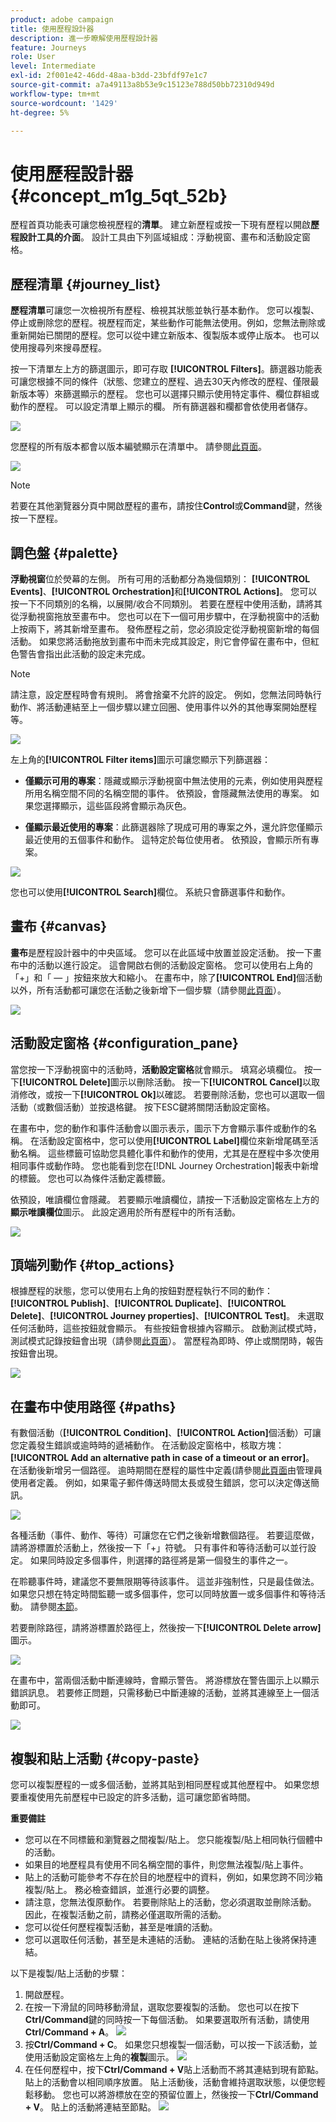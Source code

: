 ```yaml
---
product: adobe campaign
title: 使用歷程設計器
description: 進一步瞭解使用歷程設計器
feature: Journeys
role: User
level: Intermediate
exl-id: 2f001e42-46dd-48aa-b3dd-23bfdf97e1c7
source-git-commit: a7a49113a8b53e9c15123e788d50bb72310d949d
workflow-type: tm+mt
source-wordcount: '1429'
ht-degree: 5%

---
```


# 使用歷程設計器 {#concept_m1g_5qt_52b}

歷程首頁功能表可讓您檢視歷程的&#x200B;**清單**。 建立新歷程或按一下現有歷程以開啟&#x200B;**歷程設計工具的介面**。 設計工具由下列區域組成：浮動視窗、畫布和活動設定窗格。

## 歷程清單 {#journey_list}

**歷程清單**&#x200B;可讓您一次檢視所有歷程、檢視其狀態並執行基本動作。 您可以複製、停止或刪除您的歷程。視歷程而定，某些動作可能無法使用。例如，您無法刪除或重新開始已關閉的歷程。您可以從中建立新版本、復製版本或停止版本。 也可以使用搜尋列來搜尋歷程。

按一下清單左上方的篩選圖示，即可存取 **[!UICONTROL Filters]**。篩選器功能表可讓您根據不同的條件（狀態、您建立的歷程、過去30天內修改的歷程、僅限最新版本等）來篩選顯示的歷程。 您也可以選擇只顯示使用特定事件、欄位群組或動作的歷程。 可以設定清單上顯示的欄。 所有篩選器和欄都會依使用者儲存。

![](../assets/journey74.png)

您歷程的所有版本都會以版本編號顯示在清單中。 請參閱[此頁面](../building-journeys/journey-versions.md)。

![](../assets/journey37.png)

>[!NOTE]
>
>若要在其他瀏覽器分頁中開啟歷程的畫布，請按住&#x200B;**Control**&#x200B;或&#x200B;**Command**&#x200B;鍵，然後按一下歷程。

## 調色盤 {#palette}

**浮動視窗**&#x200B;位於熒幕的左側。 所有可用的活動都分為幾個類別： **[!UICONTROL Events]**、**[!UICONTROL Orchestration]**&#x200B;和&#x200B;**[!UICONTROL Actions]**。 您可以按一下不同類別的名稱，以展開/收合不同類別。 若要在歷程中使用活動，請將其從浮動視窗拖放至畫布中。 您也可以在下一個可用步驟中，在浮動視窗中的活動上按兩下，將其新增至畫布。 發佈歷程之前，您必須設定從浮動視窗新增的每個活動。 如果您將活動拖放到畫布中而未完成其設定，則它會停留在畫布中，但紅色警告會指出此活動的設定未完成。

>[!NOTE]
>
>請注意，設定歷程時會有規則。 將會捨棄不允許的設定。 例如，您無法同時執行動作、將活動連結至上一個步驟以建立回圈、使用事件以外的其他專案開始歷程等。

![](../assets/journey38.png)

左上角的&#x200B;**[!UICONTROL Filter items]**&#x200B;圖示可讓您顯示下列篩選器：

* **僅顯示可用的專案**：隱藏或顯示浮動視窗中無法使用的元素，例如使用與歷程所用名稱空間不同的名稱空間的事件。 依預設，會隱藏無法使用的專案。 如果您選擇顯示，這些區段將會顯示為灰色。

* **僅顯示最近使用的專案**：此篩選器除了現成可用的專案之外，還允許您僅顯示最近使用的五個事件和動作。 這特定於每位使用者。 依預設，會顯示所有專案。

![](../assets/palette-filter.png)

您也可以使用&#x200B;**[!UICONTROL Search]**&#x200B;欄位。 系統只會篩選事件和動作。

## 畫布 {#canvas}

**畫布**&#x200B;是歷程設計器中的中央區域。 您可以在此區域中放置並設定活動。 按一下畫布中的活動以進行設定。 這會開啟右側的活動設定窗格。 您可以使用右上角的「+」和「 — 」按鈕來放大和縮小。 在畫布中，除了&#x200B;**[!UICONTROL End]**&#x200B;個活動以外，所有活動都可讓您在活動之後新增下一個步驟（請參閱[此頁面](../building-journeys/end-activity.md)）。

![](../assets/journey39.png)

## 活動設定窗格 {#configuration_pane}

當您按一下浮動視窗中的活動時，**活動設定窗格**&#x200B;就會顯示。 填寫必填欄位。 按一下&#x200B;**[!UICONTROL Delete]**&#x200B;圖示以刪除活動。 按一下&#x200B;**[!UICONTROL Cancel]**&#x200B;以取消修改，或按一下&#x200B;**[!UICONTROL Ok]**&#x200B;以確認。 若要刪除活動，您也可以選取一個活動（或數個活動）並按退格鍵。 按下ESC鍵將關閉活動設定窗格。

在畫布中，您的動作和事件活動會以圖示表示，圖示下方會顯示事件或動作的名稱。 在活動設定窗格中，您可以使用&#x200B;**[!UICONTROL Label]**&#x200B;欄位來新增尾碼至活動名稱。 這些標籤可協助您具體化事件和動作的使用，尤其是在歷程中多次使用相同事件或動作時。 您也能看到您在[!DNL Journey Orchestration]報表中新增的標籤。 您也可以為條件活動定義標籤。

依預設，唯讀欄位會隱藏。 若要顯示唯讀欄位，請按一下活動設定窗格左上方的&#x200B;**顯示唯讀欄位**&#x200B;圖示。 此設定適用於所有歷程中的所有活動。

![](../assets/journey59bis.png)

## 頂端列動作 {#top_actions}

根據歷程的狀態，您可以使用右上角的按鈕對歷程執行不同的動作： **[!UICONTROL Publish]**、**[!UICONTROL Duplicate]**、**[!UICONTROL Delete]**、**[!UICONTROL Journey properties]**、**[!UICONTROL Test]**。 未選取任何活動時，這些按鈕就會顯示。 有些按鈕會根據內容顯示。 啟動測試模式時，測試模式記錄按鈕會出現（請參閱[此頁面](../building-journeys/testing-the-journey.md)）。 當歷程為即時、停止或關閉時，報告按鈕會出現。

![](../assets/journey41.png)

## 在畫布中使用路徑 {#paths}

有數個活動（**[!UICONTROL Condition]**、**[!UICONTROL Action]**&#x200B;個活動）可讓您定義發生錯誤或逾時時的遞補動作。 在活動設定窗格中，核取方塊： **[!UICONTROL Add an alternative path in case of a timeout or an error]**。 在活動後新增另一個路徑。 逾時期間在歷程的屬性中定義(請參閱[此頁面](../building-journeys/changing-properties.md)由管理員使用者定義。 例如，如果電子郵件傳送時間太長或發生錯誤，您可以決定傳送簡訊。

![](../assets/journey42.png)

各種活動（事件、動作、等待）可讓您在它們之後新增數個路徑。 若要這麼做，請將游標置於活動上，然後按一下「+」符號。 只有事件和等待活動可以並行設定。 如果同時設定多個事件，則選擇的路徑將是第一個發生的事件之一。

在聆聽事件時，建議您不要無限期等待該事件。 這並非強制性，只是最佳做法。 如果您只想在特定時間監聽一或多個事件，您可以同時放置一或多個事件和等待活動。 請參閱[本節](../building-journeys/event-activities.md#section_vxv_h25_pgb)。

若要刪除路徑，請將游標置於路徑上，然後按一下&#x200B;**[!UICONTROL Delete arrow]**&#x200B;圖示。

![](../assets/journey42ter.png)

在畫布中，當兩個活動中斷連線時，會顯示警告。 將游標放在警告圖示上以顯示錯誤訊息。 若要修正問題，只需移動已中斷連線的活動，並將其連線至上一個活動即可。

![](../assets/canvas-disconnected.png)

## 複製和貼上活動 {#copy-paste}

您可以複製歷程的一或多個活動，並將其貼到相同歷程或其他歷程中。 如果您想要重複使用先前歷程中已設定的許多活動，這可讓您節省時間。

**重要備註**

* 您可以在不同標籤和瀏覽器之間複製/貼上。 您只能複製/貼上相同執行個體中的活動。
* 如果目的地歷程具有使用不同名稱空間的事件，則您無法複製/貼上事件。
* 貼上的活動可能參考不存在於目的地歷程中的資料，例如，如果您跨不同沙箱複製/貼上。 務必檢查錯誤，並進行必要的調整。
* 請注意，您無法復原動作。 若要刪除貼上的活動，您必須選取並刪除活動。 因此，在複製活動之前，請務必僅選取所需的活動。
* 您可以從任何歷程複製活動，甚至是唯讀的活動。
* 您可以選取任何活動，甚至是未連結的活動。 連結的活動在貼上後將保持連結。

以下是複製/貼上活動的步驟：

1. 開啟歷程。
1. 在按一下滑鼠的同時移動滑鼠，選取您要複製的活動。 您也可以在按下&#x200B;**Ctrl/Command**&#x200B;鍵的同時按一下每個活動。 如果要選取所有活動，請使用&#x200B;**Ctrl/Command + A**。
   ![](../assets/copy-paste1.png)
1. 按&#x200B;**Ctrl/Command + C**。
如果您只想複製一個活動，可以按一下該活動，並使用活動設定窗格左上角的**複製**圖示。
   ![](../assets/copy-paste2.png)
1. 在任何歷程中，按下&#x200B;**Ctrl/Command + V**&#x200B;貼上活動而不將其連結到現有節點。 貼上的活動會以相同順序放置。 貼上活動後，活動會維持選取狀態，以便您輕鬆移動。 您也可以將游標放在空的預留位置上，然後按一下&#x200B;**Ctrl/Command + V**。 貼上的活動將連結至節點。
   ![](../assets/copy-paste3.png)

